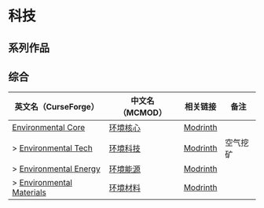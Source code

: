 # 科技

## 系列作品

## 综合

| 英文名（CurseForge）                                                                              | 中文名（MCMOD）                                  | 相关链接                                                     | 备注     |
| ------------------------------------------------------------------------------------------------- | ------------------------------------------------ | ------------------------------------------------------------ | -------- |
| [Environmental Core](https://www.curseforge.com/minecraft/mc-mods/environmental-core)             | [环境核心](https://www.mcmod.cn/class/3270.html) | [Modrinth](https://modrinth.com/mod/environmental-core)      |          |
| > [Environmental Tech](https://www.curseforge.com/minecraft/mc-mods/environmental-tech)           | [环境科技](https://www.mcmod.cn/class/583.html)  | [Modrinth](https://modrinth.com/mod/environmental-tech)      | 空气挖矿 |
| > [Environmental Energy](https://www.curseforge.com/minecraft/mc-mods/environmental-energy)       | [环境能源](https://www.mcmod.cn/class/4236.html) | [Modrinth](https://modrinth.com/mod/environmental-energy)    |          |
| > [Environmental Materials](https://www.curseforge.com/minecraft/mc-mods/environmental-materials) | [环境材料](https://www.mcmod.cn/class/7079.html) | [Modrinth](https://modrinth.com/mod/environmental-materials) |          |
